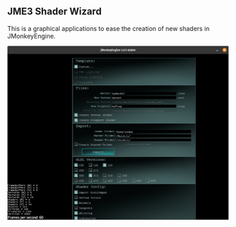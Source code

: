 ## JME3 Shader Wizard

This is a graphical applications to ease the creation of new shaders in JMonkeyEngine.

![](https://github.com/codex128/ImageUpload/blob/master/shader-wizard-gui.png?raw=true)
